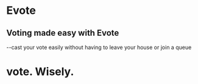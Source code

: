 # Evote
## Voting made easy with Evote
--cast your vote easily without having to leave your house or join a queue
# vote. Wisely.
